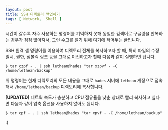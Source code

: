 ```yaml
---
layout: post
title: SSH 디렉토리 백업하기
tags: [ Network,  Shell ]
---
```


시간이 갈수록 자주 사용하는 명령어를 기억하지 못해 동일한 검색어로 구글링을 반복하는 경우가 점점 많아져서, 그런 수고를 덜기 위해 여기에 적어두는 글입니다.

SSH 원격 셸 명령어를 이용하여 디렉토리 전체를 복사하고자 할 때, 특히 파일의 수정일시, 권한, 심볼릭 링크 등을 그대로 이전하고자 할때 다음과 같이 실행하면 됩니다.

    $ tar czpf - . | ssh lethean@hades "tar xzpvf - -C /home/lethean/backup"

위 명령어는 현재 디렉토리의 모든 내용을 그대로 `hades` 서버에 `lethean` 계정으로 접속해서 `/home/lethean/backup` 디렉토리에 복사합니다.

**[UPDATED]** 네트웍 속도가 충분하고 CPU 점유율을 낮춘 상태로 빨리 복사하고 싶다면 다음과 같이 압축 옵션을 사용하지 않아도 됩니다.

    $ tar cpf - . | ssh lethean@hades "tar xpvf - -C /home/lethean/backup"

:)
